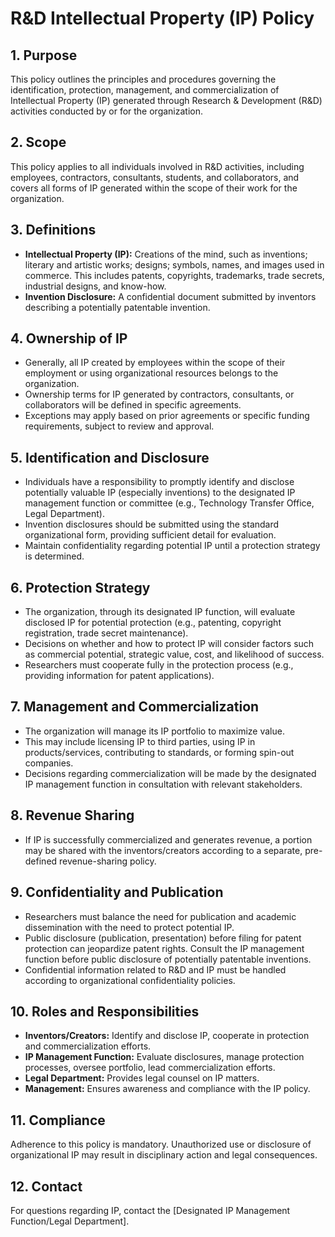 # R&D Intellectual Property (IP) Policy

## 1. Purpose

This policy outlines the principles and procedures governing the identification, protection, management, and commercialization of Intellectual Property (IP) generated through Research & Development (R&D) activities conducted by or for the organization.

## 2. Scope

This policy applies to all individuals involved in R&D activities, including employees, contractors, consultants, students, and collaborators, and covers all forms of IP generated within the scope of their work for the organization.

## 3. Definitions

-   **Intellectual Property (IP):** Creations of the mind, such as inventions; literary and artistic works; designs; symbols, names, and images used in commerce. This includes patents, copyrights, trademarks, trade secrets, industrial designs, and know-how.
-   **Invention Disclosure:** A confidential document submitted by inventors describing a potentially patentable invention.

## 4. Ownership of IP

-   Generally, all IP created by employees within the scope of their employment or using organizational resources belongs to the organization.
-   Ownership terms for IP generated by contractors, consultants, or collaborators will be defined in specific agreements.
-   Exceptions may apply based on prior agreements or specific funding requirements, subject to review and approval.

## 5. Identification and Disclosure

-   Individuals have a responsibility to promptly identify and disclose potentially valuable IP (especially inventions) to the designated IP management function or committee (e.g., Technology Transfer Office, Legal Department).
-   Invention disclosures should be submitted using the standard organizational form, providing sufficient detail for evaluation.
-   Maintain confidentiality regarding potential IP until a protection strategy is determined.

## 6. Protection Strategy

-   The organization, through its designated IP function, will evaluate disclosed IP for potential protection (e.g., patenting, copyright registration, trade secret maintenance).
-   Decisions on whether and how to protect IP will consider factors such as commercial potential, strategic value, cost, and likelihood of success.
-   Researchers must cooperate fully in the protection process (e.g., providing information for patent applications).

## 7. Management and Commercialization

-   The organization will manage its IP portfolio to maximize value.
-   This may include licensing IP to third parties, using IP in products/services, contributing to standards, or forming spin-out companies.
-   Decisions regarding commercialization will be made by the designated IP management function in consultation with relevant stakeholders.

## 8. Revenue Sharing

-   If IP is successfully commercialized and generates revenue, a portion may be shared with the inventors/creators according to a separate, pre-defined revenue-sharing policy.

## 9. Confidentiality and Publication

-   Researchers must balance the need for publication and academic dissemination with the need to protect potential IP.
-   Public disclosure (publication, presentation) before filing for patent protection can jeopardize patent rights. Consult the IP management function before public disclosure of potentially patentable inventions.
-   Confidential information related to R&D and IP must be handled according to organizational confidentiality policies.

## 10. Roles and Responsibilities

-   **Inventors/Creators:** Identify and disclose IP, cooperate in protection and commercialization efforts.
-   **IP Management Function:** Evaluate disclosures, manage protection processes, oversee portfolio, lead commercialization efforts.
-   **Legal Department:** Provides legal counsel on IP matters.
-   **Management:** Ensures awareness and compliance with the IP policy.

## 11. Compliance

Adherence to this policy is mandatory. Unauthorized use or disclosure of organizational IP may result in disciplinary action and legal consequences.

## 12. Contact

For questions regarding IP, contact the [Designated IP Management Function/Legal Department]. 